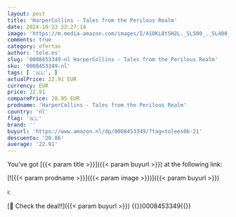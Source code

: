 ```yaml
---
layout: post
title: 'HarperCollins - Tales from the Perilous Realm'
date: 2024-10-23 22:27:14
image: 'https://m.media-amazon.com/images/I/41OKL8tSH2L._SL500_._SL400_.jpg'
comments: true
category: ofertas
author: 'tole.es'
slug: '0008453349-nl HarperCollins - Tales from the Perilous Realm'
sku: '0008453349-nl'
tags: [ '🇳🇱', ]
actualPrice: 22.91 EUR
currency: EUR
price: 22.91
comparePrice: 28.95 EUR
prodname: 'HarperCollins - Tales from the Perilous Realm'
country: 'nl'
flag: '🇳🇱'
brand: ''
buyurl: 'https://www.amazon.nl/dp/0008453349/?tag=tolees0b-21'
descuento: '20.86'
average: '22.91'
---
```


You've got [{{< param title >}}]({{< param buyurl >}}) at the following link:

[![{{< param prodname >}}]({{< param image >}})]({{< param buyurl >}})

ℹ️:


[🛒 Check the deal!!]({{< param buyurl >}})
{{<world>}}0008453349{{</world>}}
